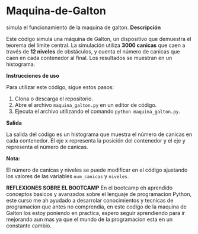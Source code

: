 # Maquina-de-Galton
simula el funcionamiento de la maquina de galton.
**Descripción**

Este código simula una máquina de Galton, un dispositivo que demuestra el teorema del límite central. La simulación utiliza **3000 canicas** que caen a través de **12 niveles** de obstáculos, y cuenta el número de canicas que caen en cada contenedor al final. Los resultados se muestran en un histograma.

**Instrucciones de uso**

Para utilizar este código, sigue estos pasos:

1. Clona o descarga el repositorio.
2. Abre el archivo `maquina_galton.py` en un editor de código.
3. Ejecuta el archivo utilizando el comando `python maquina_galton.py`.

**Salida**

La salida del código es un histograma que muestra el número de canicas en cada contenedor. El eje x representa la posición del contenedor y el eje y representa el número de canicas.

**Nota:**

El número de canicas y niveles se puede modificar en el código ajustando los valores de las variables `num_canicas` y `niveles`.

**REFLEXIONES SOBRE EL BOOTCAMP**
En el bootcamp eh aprendido conceptos basicos y avanzados sobre el lenguaje de programacion Python, este curso me ah ayudado a desarrolar conocimientos y tecnicas de programacion que antes no comprendia, en este codigo de la maquina de Galton los estoy poniendo en practica, espero seguir aprendiendo para ir mejorando aun mas ya que el mundo de la programacion esta en un constante cambio.


